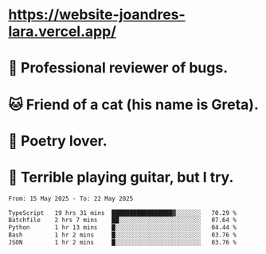 # https://website-joandres-lara.vercel.app/
# 🐛 Professional reviewer of bugs.
# 🐱 Friend of a cat (his name is Greta).
# 📜 Poetry lover.
# 🎸 Terrible playing guitar, but I try.

<!--START_SECTION:waka-->

```txt
From: 15 May 2025 - To: 22 May 2025

TypeScript   19 hrs 31 mins  █████████████████▓░░░░░░░   70.29 %
Batchfile    2 hrs 7 mins    ██░░░░░░░░░░░░░░░░░░░░░░░   07.64 %
Python       1 hr 13 mins    █░░░░░░░░░░░░░░░░░░░░░░░░   04.44 %
Bash         1 hr 2 mins     █░░░░░░░░░░░░░░░░░░░░░░░░   03.76 %
JSON         1 hr 2 mins     █░░░░░░░░░░░░░░░░░░░░░░░░   03.76 %
```

<!--END_SECTION:waka-->
